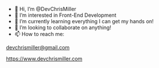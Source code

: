 - 👋 Hi, I’m @DevChrisMiller
- 👀 I’m interested in Front-End Development
- 🌱 I’m currently learning everything I can get my hands on!
- 💞️ I’m looking to collaborate on anything!
- 📫 How to reach me:

devchrismiller@gmail.com

https://www.devchrismiller.com

<!---
DevChrisMiller/DevChrisMiller is a ✨ special ✨ repository because its `README.md` (this file) appears on your GitHub profile.
You can click the Preview link to take a look at your changes.
--->
